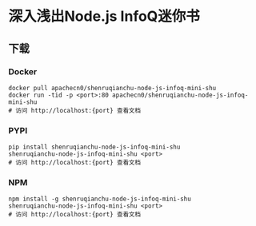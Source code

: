 # 深入浅出Node.js InfoQ迷你书

## 下载

### Docker

```
docker pull apachecn0/shenruqianchu-node-js-infoq-mini-shu
docker run -tid -p <port>:80 apachecn0/shenruqianchu-node-js-infoq-mini-shu
# 访问 http://localhost:{port} 查看文档
```

### PYPI

```
pip install shenruqianchu-node-js-infoq-mini-shu
shenruqianchu-node-js-infoq-mini-shu <port>
# 访问 http://localhost:{port} 查看文档
```

### NPM

```
npm install -g shenruqianchu-node-js-infoq-mini-shu
shenruqianchu-node-js-infoq-mini-shu <port>
# 访问 http://localhost:{port} 查看文档
```